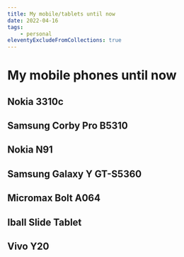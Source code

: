 ```yaml
---
title: My mobile/tablets until now 
date: 2022-04-16
tags:
	- personal
eleventyExcludeFromCollections: true
---
```


# My mobile phones until now  #

## Nokia 3310c ##

## Samsung Corby Pro B5310 ##

## Nokia N91 ##

## Samsung Galaxy Y GT-S5360 ##

## Micromax Bolt A064 ##

## Iball Slide Tablet ##

## Vivo Y20 ##
